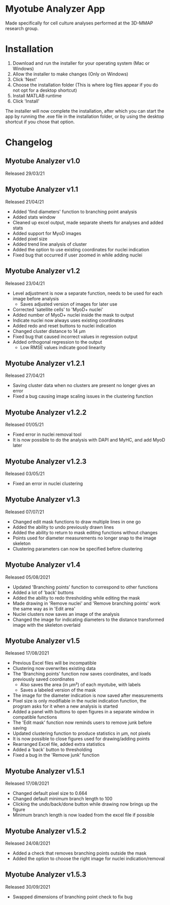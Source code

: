 # Myotube Analyzer App
Made specifically for cell culture analyses performed at the 3D-MMAP research group.

# Installation
1. Download and run the installer for your operating system (Mac or Windows)
2. Allow the installer to make changes (Only on Windows)
3. Click 'Next'
4. Choose the installation folder (This is where log files appear if you do not opt for a desktop shortcut)
5. Install MATLAB runtime
6. Click 'Install'

The installer will now complete the installation, after which you can start the app by running the .exe file in the installation folder, or by using the desktop shortcut if you chose that option.

# Changelog
## Myotube Analyzer v1.0
Released 29/03/21

## Myotube Analyzer v1.1
Released 21/04/21
- Added 'find diameters' function to branching point analysis
- Added stats window
- Cleaned up excel output, made separate sheets for analyses and added stats
- Added support for MyoD images
- Added pixel size
- Added trend line analysis of cluster
- Added the option to use existing coordinates for nuclei indication
- Fixed bug that occurred if user zoomed in while adding nuclei

## Myotube Analyzer v1.2
Released 23/04/21
- Level adjustment is now a separate function, needs to be used for each image before analysis
	- Saves adjusted version of images for later use
- Corrected 'satellite cells' to 'MyoD+ nuclei'
- Added number of MyoD+ nuclei inside the mask to output
- Indicate nuclei now always uses existing coordinates
- Added redo and reset buttons to nuclei indication
- Changed cluster distance to 14 µm
- Fixed bug that caused incorrect values in regression output
- Added orthogonal regression to the output
	- Low RMSE values indicate good linearity

## Myotube Analyzer v1.2.1
Released 27/04/21
- Saving cluster data when no clusters are present no longer gives an error
- Fixed a bug causing image scaling issues in the clustering function

## Myotube Analyzer v1.2.2
Released 01/05/21
- Fixed error in nuclei removal tool
- It is now possible to do the analysis with DAPI and MyHC, and add MyoD later

## Myotube Analyzer v1.2.3
Released 03/05/21
- Fixed an error in nuclei clustering

## Myotube Analyzer v1.3
Released 07/07/21
- Changed edit mask functions to draw multiple lines in one go
- Added the ability to undo previously drawn lines
- Added the ability to return to mask editing functions without changes
- Points used for diameter measurements no longer snap to the image skeleton
- Clustering parameters can now be specified before clustering

## Myotube Analyzer v1.4
Released 05/08/2021
- Updated 'Branching points' function to correspond to other functions
- Added a lot of 'back' buttons
- Added the ability to redo thresholding while editing the mask
- Made drawing in 'Remove nuclei' and 'Remove branching points' work the same way as in 'Edit area'
- Nuclei clusters now saves an image of the analysis
- Changed the image for indicating diameters to the distance transformed image with the skeleton overlaid

## Myotube Analyzer v1.5
Released 17/08/2021
- Previous Excel files will be incompatible
- Clustering now overwrites existing data
- The 'Branching points' function now saves coordinates, and loads previously saved coordinates
	- Also saves the area (in µm²) of each myotube, with labels
	- Saves a labeled version of the mask
- The image for the diameter indication is now saved after measurements
- Pixel size is only modifiable in the nuclei indication function, the program asks for it when a new analysis is started
- Added a panel with buttons to open figures in a separate window in compatible functions
- The 'Edit mask' function now reminds users to remove junk before saving
- Updated clustering function to produce statistics in µm, not pixels
- It is now possible to close figures used for drawing/adding points
- Rearranged Excel file, added extra statistics
- Added a 'back' button to thresholding
- Fixed a bug in the 'Remove junk' function

## Myotube Analyzer v1.5.1
Released 17/08/2021
- Changed default pixel size to 0.664
- Changed default minimum branch length to 100
- Clicking the undo/back/done button while drawing now brings up the figure
- Minimum branch length is now loaded from the excel file if possible

## Myotube Analyzer v1.5.2
Released 24/08/2021
- Added a check that removes branching points outside the mask
- Added the option to choose the right image for nuclei indication/removal

## Myotube Analyzer v1.5.3
Released 30/09/2021
- Swapped dimensions of branching point check to fix bug 